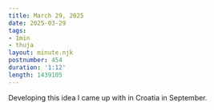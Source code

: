 ```yaml
---
title: March 29, 2025
date: 2025-03-29
tags:
- 1min
- thuja
layout: minute.njk
postnumber: 454
duration: '1:12'
length: 1439105
---
```

Developing this idea I came up with in Croatia in September. 